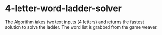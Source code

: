 # 4-letter-word-ladder-solver
The Algorithm takes two text inputs (4 letters) and returns the fastest solution to solve the ladder.
The word list is grabbed from the game weaver.

